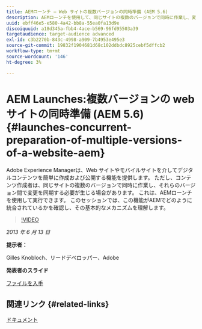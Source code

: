 ```yaml
---
title: AEMローンチ — Web サイトの複数バージョンの同時準備 (AEM 5.6)
description: AEMローンチを使用して、同じサイトの複数のバージョンで同時に作業し、変更を同期する方法を説明します。 AEM Launches がAEMで統合されている仕組みを理解し、その基本的なメカニズムについて学びます。
uuid: ebff46e5-e580-4a42-bb8a-55ea0fa13d9e
discoiquuid: a18d345a-fbb4-4ace-b569-96fd95503a39
targetaudience: target-audience advanced
exl-id: c3b2270b-843c-4998-a909-7b4953e495e3
source-git-commit: 19832f1904681d68c102ddbdc8925cebf5dffcb2
workflow-type: tm+mt
source-wordcount: '146'
ht-degree: 3%

---
```


# AEM Launches:複数バージョンの web サイトの同時準備 (AEM 5.6) {#launches-concurrent-preparation-of-multiple-versions-of-a-website-aem}

Adobe Experience Managerは、Web サイトやモバイルサイトを介してデジタルコンテンツを簡単に作成および公開する機能を提供します。 ただし、コンテンツ作成者は、同じサイトの複数のバージョンで同時に作業し、それらのバージョン間で変更を同期する必要が生じる場合があります。 これは、AEMローンチを使用して実行できます。 このセッションでは、この機能がAEMでどのように統合されているかを確認し、その基本的なメカニズムを理解します。

>[!VIDEO](https://video.tv.adobe.com/v/19579/?quality=9)

*2013 年 6 月 13 日*

**提示者：**

Gilles Knobloch、リードデベロッパー、Adobe

**発表者のスライド**

[ファイルを入手](assets/2013-06-12-launches-cqgems.pdf)

## 関連リンク {#related-links}

[ドキュメント](http://docs.adobe.com/docs/en/cq/current/wcm/launches.html)

<!--
[Get back to the Overview](https://helpx.adobe.com/experience-manager/kt/eseminars/gems/aem-index.html)
-->
